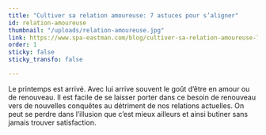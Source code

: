 ```yaml
---
title: "Cultiver sa relation amoureuse: 7 astuces pour s’aligner"
id: relation-amoureuse
thumbnail: "/uploads/relation-amoureuse.jpg"
link: https://www.spa-eastman.com/blog/cultiver-sa-relation-amoureuse-7-astuces-pour-saligner/
order: 1
sticky: false
sticky_transfo: false

---
```

Le printemps est arrivé. Avec lui arrive souvent le goût d’être en amour ou de renouveau. Il est facile de se laisser porter dans ce besoin de renouveau vers de nouvelles conquêtes au détriment de nos relations actuelles. On peut se perdre dans l’illusion que c’est mieux ailleurs et ainsi butiner sans jamais trouver satisfaction.
